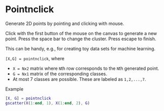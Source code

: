 Pointnclick
==========

Generate 2D points by pointing and clicking with mouse.

Click with the first button of the mouse on the canvas to generate a 
new point. Press the space bar to change the cluster. Press escape to finish.

This can be handy, e.g., for creating toy data sets for machine learning.

`[X,G] = pointnclick`, where
* `X = Nx2` matrix where `N`th row corresponds to the `N`th generated point.
* `G = Nx1` matrix of the corresponding classes.
* At most 7 classes are possible. These are labeled as `1,2,...,7`. 

Example

```matlab
[X, G] = pointnclick
gscatter(X(1:end, 1), X(1:end, 2), G)
```

